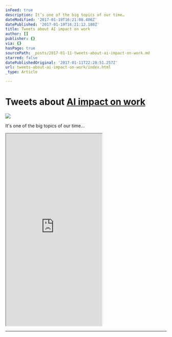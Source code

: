```yaml
---
inFeed: true
description: It’s one of the big topics of our time…
dateModified: '2017-01-19T16:21:08.406Z'
datePublished: '2017-01-19T16:21:12.180Z'
title: Tweets about AI impact on work
author: []
publisher: {}
via: {}
hasPage: true
sourcePath: _posts/2017-01-11-tweets-about-ai-impact-on-work.md
starred: false
datePublishedOriginal: '2017-01-11T22:28:51.257Z'
url: tweets-about-ai-impact-on-work/index.html
_type: Article

---
```

# Tweets about [AI impact on work][0]
![](https://the-grid-user-content.s3-us-west-2.amazonaws.com/2a37c667-f932-4361-b725-3f0dc43e3e73.png)

It's one of the big topics of our time...

<iframe src="https://the-grid.github.io/ed-userhtml/?g=eJxNkVFrwjAUhf9KDAxbVlO7TZ3WKgp78MUn38YGWXKrcW3T5V5XRPzvS1WGL8mFQ75zz8lUMlVIxIxTY4jA9ciUUJgKONs5yDO-I6pxEsc3XShbxgjSqd38J1usHp76pqylIj_Yyh-Ndd-caUmy1xi9BeoZnfHXZPzcHw-GSZKMk9HLcDDis00DQMjklz0QW6zYlcNsxVrGNJYzNkXlTE2zTn6oFBlbBTrCyOjw9Csd22OU7zHTwru8FVBCRbg8buR2LUsIMHzvf0R1Fn-2ESaxIEAKtCiski0qnHdboTu5XNhNTR507lnL40oH3is8XUyUA0lw0zw93aPw0YxuB3Qqqx-576kuJOXWleK-sGsTKPbIU7-yqKXzkLXVIEyF4GgJ_g0E10Rhej4H2qpD6xTxawc8-v-ixmPCdBrfyvkDVC6ckA" height="600" style=""></iframe>

---



[0]: https://twitter.com/search?q=AI+impact+on+work&ref_src=twsrc%5Etfw